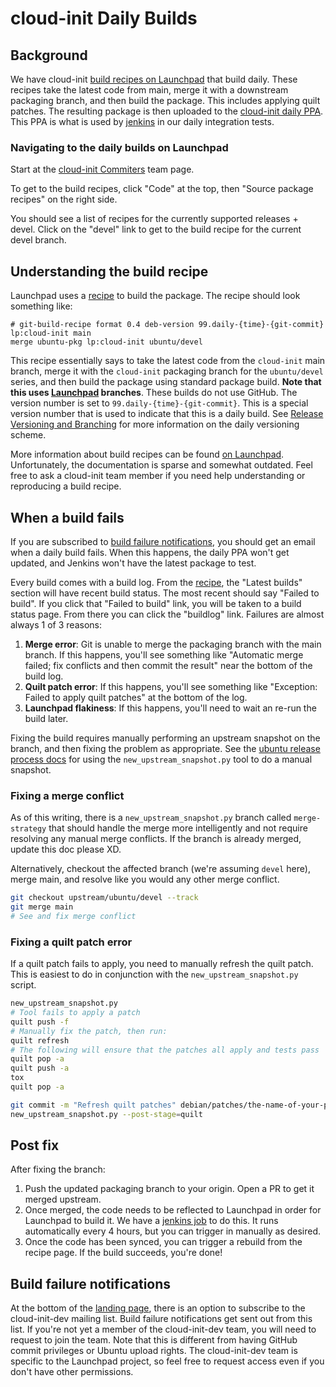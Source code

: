 # cloud-init Daily Builds

## Background

We have cloud-init [build recipes on Launchpad](https://launchpad.net/~cloud-init-dev) that build daily.  These recipes take the latest code from main, merge it with a downstream packaging branch, and then build the package. This includes applying quilt patches. The resulting package is then uploaded to the [cloud-init daily PPA](https://code.launchpad.net/~cloud-init-dev/+archive/ubuntu/daily). This PPA is what is used by [jenkins](https://jenkins.canonical.com/server-team/view/cloud-init/) in our daily integration tests.

### Navigating to the daily builds on Launchpad

Start at the [cloud-init Commiters](https://launchpad.net/~cloud-init-dev) team page.

To get to the build recipes, click "Code" at the top, then "Source package recipes" on the right side.

You should see a list of recipes for the currently supported releases + devel. Click on the "devel" link to get to the build recipe for the current devel branch.

## Understanding the build recipe

Launchpad uses a [recipe](https://help.launchpad.net/Packaging/SourceBuilds/Recipes) to build the package. The recipe should look something like:
```
# git-build-recipe format 0.4 deb-version 99.daily-{time}-{git-commit}
lp:cloud-init main
merge ubuntu-pkg lp:cloud-init ubuntu/devel
```

This recipe essentially says to take the latest code from the `cloud-init` main branch, merge it with the `cloud-init` packaging branch for the `ubuntu/devel` series, and then build the package using standard package build. **Note that this uses [Launchpad](https://code.launchpad.net/cloud-init) branches**. These builds do not use GitHub. The version number is set to `99.daily-{time}-{git-commit}`. This is a special version number that is used to indicate that this is a daily build. See [Release Versioning and Branching](release_versioning_and_branching.md#daily-release-numbers) for more information on the daily versioning scheme.

More information about build recipes can be found [on Launchpad](https://help.launchpad.net/Packaging/SourceBuilds/GettingStarted). Unfortunately, the documentation is sparse and somewhat outdated. Feel free to ask a cloud-init team member if you need help understanding or reproducing a build recipe.

## When a build fails

If you are subscribed to [build failure notifications](#build-failure-notifications), you should get an email when a daily build fails. When this happens, the daily PPA won't get updated, and Jenkins won't have the latest package to test.

Every build comes with a build log. From the [recipe](https://code.launchpad.net/~cloud-init-dev/+recipe/cloud-init-daily-devel), the "Latest builds" section will have recent build status. The most recent should say "Failed to build". If you click that "Failed to build" link, you will be taken to a build status page. From there you can click the "buildlog" link. Failures are almost always 1 of 3 reasons:

1. **Merge error**: Git is unable to merge the packaging branch with the main branch. If this happens, you'll see something like "Automatic merge failed; fix conflicts and then commit the result" near the bottom of the build log.
2. **Quilt patch error**: If this happens, you'll see something like "Exception: Failed to apply quilt patches" at the bottom of the log.
3. **Launchpad flakiness**: If this happens, you'll need to wait an re-run the build later.

Fixing the build requires manually performing an upstream snapshot on the branch, and then fixing the problem as appropriate. See the [ubuntu release process docs](ubuntu_release_process.md#upstream-snapshot-process) for using the `new_upstream_snapshot.py` tool to do a manual snapshot.

### Fixing a merge conflict

As of this writing, there is a `new_upstream_snapshot.py` branch called `merge-strategy` that should handle the merge more intelligently and not require resolving any manual merge conflicts. If the branch is already merged, update this doc please XD.

Alternatively, checkout the affected branch (we're assuming `devel` here), merge main, and resolve like you would any other merge conflict.
```bash
git checkout upstream/ubuntu/devel --track
git merge main
# See and fix merge conflict
```

### Fixing a quilt patch error

If a quilt patch fails to apply, you need to manually refresh the quilt patch. This is easiest to do in conjunction with the `new_upstream_snapshot.py` script.

```bash
new_upstream_snapshot.py
# Tool fails to apply a patch
quilt push -f
# Manually fix the patch, then run:
quilt refresh
# The following will ensure that the patches all apply and tests pass
quilt pop -a
quilt push -a
tox
quilt pop -a

git commit -m "Refresh quilt patches" debian/patches/the-name-of-your-patch.patch
new_upstream_snapshot.py --post-stage=quilt
```

## Post fix

After fixing the branch:

1. Push the updated packaging branch to your origin. Open a PR to get it merged upstream.
2. Once merged, the code needs to be reflected to Launchpad in order for Launchpad to build it. We have a [jenkins job](https://jenkins.canonical.com/server-team/view/cloud-init/job/cloud-init-github-mirror/) to do this. It runs automatically every 4 hours, but you can trigger in manually as desired.
3. Once the code has been synced, you can trigger a rebuild from the recipe page. If the build succeeds, you're done!

## Build failure notifications

At the bottom of the [landing page](https://launchpad.net/~cloud-init-dev), there is an option to subscribe to the cloud-init-dev mailing list. Build failure notifications get sent out from this list. If you're not yet a member of the cloud-init-dev team, you will need to request to join the team. Note that this is different from having GitHub commit privileges or Ubuntu upload rights. The cloud-init-dev team is specific to the Launchpad project, so feel free to request access even if you don't have other permissions.
